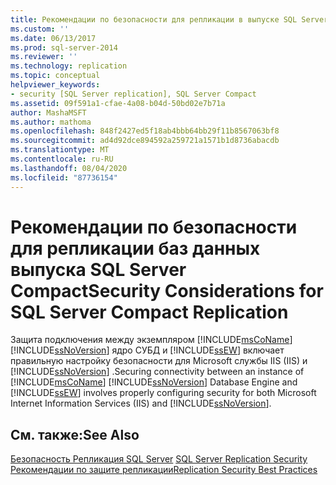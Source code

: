 ```yaml
---
title: Рекомендации по безопасности для репликации в выпуске SQL Server Compact | Документация Майкрософт
ms.custom: ''
ms.date: 06/13/2017
ms.prod: sql-server-2014
ms.reviewer: ''
ms.technology: replication
ms.topic: conceptual
helpviewer_keywords:
- security [SQL Server replication], SQL Server Compact
ms.assetid: 09f591a1-cfae-4a08-b04d-50bd02e7b71a
author: MashaMSFT
ms.author: mathoma
ms.openlocfilehash: 848f2427ed5f18ab4bbb64bb29f11b8567063bf8
ms.sourcegitcommit: ad4d92dce894592a259721a1571b1d8736abacdb
ms.translationtype: MT
ms.contentlocale: ru-RU
ms.lasthandoff: 08/04/2020
ms.locfileid: "87736154"
---
```

# <a name="security-considerations-for-sql-server-compact-replication"></a><span data-ttu-id="15907-102">Рекомендации по безопасности для репликации баз данных выпуска SQL Server Compact</span><span class="sxs-lookup"><span data-stu-id="15907-102">Security Considerations for SQL Server Compact Replication</span></span>
  <span data-ttu-id="15907-103">Защита подключения между экземпляром [!INCLUDE[msCoName](../../../includes/msconame-md.md)] [!INCLUDE[ssNoVersion](../../../includes/ssnoversion-md.md)] ядро СУБД и [!INCLUDE[ssEW](../../../includes/ssew-md.md)] включает правильную настройку безопасности для Microsoft службы IIS (IIS) и [!INCLUDE[ssNoVersion](../../../includes/ssnoversion-md.md)] .</span><span class="sxs-lookup"><span data-stu-id="15907-103">Securing connectivity between an instance of [!INCLUDE[msCoName](../../../includes/msconame-md.md)] [!INCLUDE[ssNoVersion](../../../includes/ssnoversion-md.md)] Database Engine and [!INCLUDE[ssEW](../../../includes/ssew-md.md)] involves properly configuring security for both Microsoft Internet Information Services (IIS) and [!INCLUDE[ssNoVersion](../../../includes/ssnoversion-md.md)].</span></span>  
  
## <a name="see-also"></a><span data-ttu-id="15907-104">См. также:</span><span class="sxs-lookup"><span data-stu-id="15907-104">See Also</span></span>  
 <span data-ttu-id="15907-105">[Безопасность Репликация SQL Server](view-and-modify-replication-security-settings.md) </span><span class="sxs-lookup"><span data-stu-id="15907-105">[SQL Server Replication Security](view-and-modify-replication-security-settings.md) </span></span>  
 [<span data-ttu-id="15907-106">Рекомендации по защите репликации</span><span class="sxs-lookup"><span data-stu-id="15907-106">Replication Security Best Practices</span></span>](replication-security-best-practices.md)  
  
  
